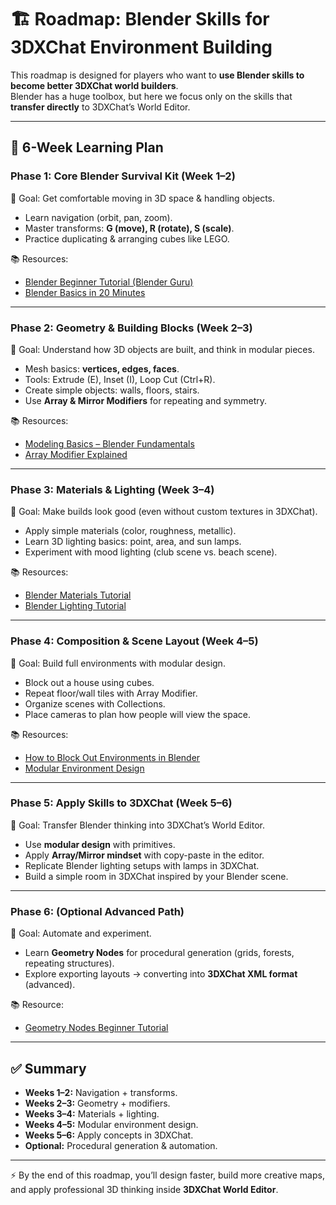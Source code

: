 # 🏗️ Roadmap: Blender Skills for 3DXChat Environment Building

This roadmap is designed for players who want to **use Blender skills to become better 3DXChat world builders**.  
Blender has a huge toolbox, but here we focus only on the skills that **transfer directly** to 3DXChat’s World Editor.

---

## 📅 6-Week Learning Plan

### **Phase 1: Core Blender Survival Kit (Week 1–2)**
🎯 Goal: Get comfortable moving in 3D space & handling objects.  
- Learn navigation (orbit, pan, zoom).  
- Master transforms: **G (move), R (rotate), S (scale)**.  
- Practice duplicating & arranging cubes like LEGO.  

📚 Resources:  
- [Blender Beginner Tutorial (Blender Guru)](https://youtu.be/TPrnSACiTJ4)  
- [Blender Basics in 20 Minutes](https://youtu.be/LLV7h-WLIxE)  

---

### **Phase 2: Geometry & Building Blocks (Week 2–3)**
🎯 Goal: Understand how 3D objects are built, and think in modular pieces.  
- Mesh basics: **vertices, edges, faces**.  
- Tools: Extrude (E), Inset (I), Loop Cut (Ctrl+R).  
- Create simple objects: walls, floors, stairs.  
- Use **Array & Mirror Modifiers** for repeating and symmetry.  

📚 Resources:  
- [Modeling Basics – Blender Fundamentals](https://youtu.be/m9AT7H4GGrA)  
- [Array Modifier Explained](https://youtu.be/6OTR9yYjNT0)  

---

### **Phase 3: Materials & Lighting (Week 3–4)**
🎯 Goal: Make builds look good (even without custom textures in 3DXChat).  
- Apply simple materials (color, roughness, metallic).  
- Learn 3D lighting basics: point, area, and sun lamps.  
- Experiment with mood lighting (club scene vs. beach scene).  

📚 Resources:  
- [Blender Materials Tutorial](https://youtu.be/jtU1g7uJA1Q)  
- [Blender Lighting Tutorial](https://youtu.be/gk7t0SjkYts)  

---

### **Phase 4: Composition & Scene Layout (Week 4–5)**
🎯 Goal: Build full environments with modular design.  
- Block out a house using cubes.  
- Repeat floor/wall tiles with Array Modifier.  
- Organize scenes with Collections.  
- Place cameras to plan how people will view the space.  

📚 Resources:  
- [How to Block Out Environments in Blender](https://youtu.be/fTPuS6M3thY)  
- [Modular Environment Design](https://youtu.be/jOTgJ4EKi4g)  

---

### **Phase 5: Apply Skills to 3DXChat (Week 5–6)**
🎯 Goal: Transfer Blender thinking into 3DXChat’s World Editor.  
- Use **modular design** with primitives.  
- Apply **Array/Mirror mindset** with copy-paste in the editor.  
- Replicate Blender lighting setups with lamps in 3DXChat.  
- Build a simple room in 3DXChat inspired by your Blender scene.  

---

### **Phase 6: (Optional Advanced Path)**
🎯 Goal: Automate and experiment.  
- Learn **Geometry Nodes** for procedural generation (grids, forests, repeating structures).  
- Explore exporting layouts → converting into **3DXChat XML format** (advanced).  

📚 Resource:  
- [Geometry Nodes Beginner Tutorial](https://youtu.be/mS9jF6FzBRQ)  

---

## ✅ Summary
- **Weeks 1–2:** Navigation + transforms.  
- **Weeks 2–3:** Geometry + modifiers.  
- **Weeks 3–4:** Materials + lighting.  
- **Weeks 4–5:** Modular environment design.  
- **Weeks 5–6:** Apply concepts in 3DXChat.  
- **Optional:** Procedural generation & automation.  

---

⚡ By the end of this roadmap, you’ll design faster, build more creative maps, and apply professional 3D thinking inside **3DXChat World Editor**.
